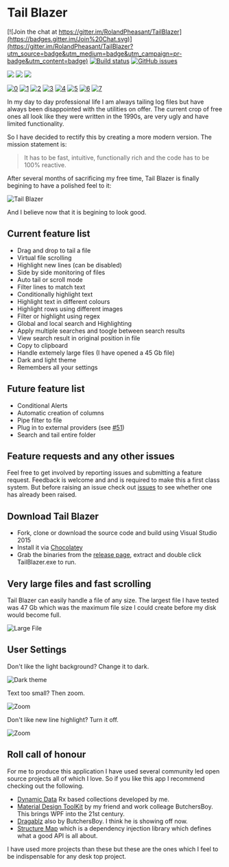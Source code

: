 # Tail Blazer

[![Join the chat at https://gitter.im/RolandPheasant/TailBlazer](https://badges.gitter.im/Join%20Chat.svg)](https://gitter.im/RolandPheasant/TailBlazer?utm_source=badge&utm_medium=badge&utm_campaign=pr-badge&utm_content=badge) [![Build status](https://ci.appveyor.com/api/projects/status/yot4rioy393j52eg?svg=true)](https://ci.appveyor.com/project/RolandPheasant/tailblazer) [![GitHub issues](https://img.shields.io/github/issues/RolandPheasant/TailBlazer.svg)](https://github.com/RolandPheasant/TailBlazer/issues) 

[![](https://img.shields.io/github/downloads/RolandPheasant/TailBlazer/total.svg)](https://github.com/RolandPheasant/TailBlazer/releases) [![](https://img.shields.io/chocolatey/dt/tailblazer.svg)](https://chocolatey.org/packages/tailblazer) [![](https://img.shields.io/chocolatey/v/tailblazer.svg)](https://chocolatey.org/packages/tailblazer)


[![0](https://sourcerer.io/fame/RolandPheasant/RolandPheasant/TailBlazer/images/0)](https://sourcerer.io/fame/RolandPheasant/RolandPheasant/TailBlazer/links/0)
[![1](https://sourcerer.io/fame/RolandPheasant/RolandPheasant/TailBlazer/images/1)](https://sourcerer.io/fame/RolandPheasant/RolandPheasant/TailBlazer/links/1)
[![2](https://sourcerer.io/fame/RolandPheasant/RolandPheasant/TailBlazer/images/2)](https://sourcerer.io/fame/RolandPheasant/RolandPheasant/TailBlazer/links/2)
[![3](https://sourcerer.io/fame/RolandPheasant/RolandPheasant/TailBlazer/images/3)](https://sourcerer.io/fame/RolandPheasant/RolandPheasant/TailBlazer/links/3)
[![4](https://sourcerer.io/fame/RolandPheasant/RolandPheasant/TailBlazer/images/4)](https://sourcerer.io/fame/RolandPheasant/RolandPheasant/TailBlazer/links/4)
[![5](https://sourcerer.io/fame/RolandPheasant/RolandPheasant/TailBlazer/images/5)](https://sourcerer.io/fame/RolandPheasant/RolandPheasant/TailBlazer/links/5)
[![6](https://sourcerer.io/fame/RolandPheasant/RolandPheasant/TailBlazer/images/6)](https://sourcerer.io/fame/RolandPheasant/RolandPheasant/TailBlazer/links/6)
[![7](https://sourcerer.io/fame/RolandPheasant/RolandPheasant/TailBlazer/images/7)](https://sourcerer.io/fame/RolandPheasant/RolandPheasant/TailBlazer/links/7)

In my day to day professional life I am always tailing log files but have always been disappointed with the utilities on offer. The current crop of free ones all look like they were written in the 1990s, are very ugly and have limited functionality.

So I have decided to rectify this by creating a more modern version.  The mission statement is:  

>It has to be fast, intuitive, functionally rich and the code has to be 100% reactive.

After several months of sacrificing my free time, Tail Blazer is finally begining to have a polished feel to it:  

![Tail Blazer](Images//Release%20v0.9/Search%20and%20highlight.gif)

And I believe now that it is begining to look good.

## Current feature list

 - Drag and drop to tail a file
 - Virtual file scrolling
 - Highlight new lines (can be disabled)
 - Side by side monitoring of files
 - Auto tail or scroll mode
 - Filter lines to match text
 - Conditionally highlight text
 - Highlight text in different colours
 - Highlight rows using different images
 - Filter or highlight using regex
 - Global and local search and Highlighting
 - Apply multiple searches and toogle between search results
 - View search result in original position in file
 - Copy to clipboard
 - Handle extemely large files (I have opened a 45 Gb file)
 - Dark and light theme
 - Remembers all your settings
 
## Future feature list

 - Conditional Alerts
 - Automatic creation of columns
 - Pipe filter to file
 - Plug in to external providers (see [#51](https://github.com/RolandPheasant/TailBlazer/issues/51))
 - Search and tail entire folder

## Feature requests and any other issues

Feel free to get involved by reporting issues and submitting a feature request. Feedback is welcome and and is required to make this a first class system. But before raising an issue check out [issues](https://github.com/RolandPheasant/TailBlazer/issues) to see whether one has already been raised.  

## Download Tail Blazer

 - Fork, clone or download the source code and build using Visual Studio 2015
 - Install it via [Chocolatey](https://chocolatey.org/packages/tailblazer)
 - Grab the binaries from the [release page](https://github.com/RolandPheasant/TailBlazer/releases), extract and double click TailBlazer.exe to run.

## Very large files and fast scrolling

Tail Blazer can easily handle a file of any size. The largest file I have tested was 47 Gb which was the maximum file size I could create before my disk would become full.

![Large File](Images/47GbFile.gif)

## User Settings

Don't like the light background? Change it to dark.

![Dark theme](Images/LightAndDarkTheme.gif)

Text too small? Then zoom.

![Zoom](Images/Zoom.gif)

Don't like new line highlight? Turn it off. 

![Zoom](Images/NoHighlight.gif)

## Roll call of honour

For me to produce this application I have used several community led open source projects all of which I love. So if you like this app I recommend checking out the following.

 - [Dynamic Data](https://github.com/RolandPheasant/DynamicData) Rx based collections developed by me.
 - [Material Design ToolKit](https://github.com/ButchersBoy/MaterialDesignInXamlToolkit) by my friend and work colleage ButchersBoy. This brings WPF into the 21st century.
 - [Dragablz](https://github.com/ButchersBoy/Dragablz)  also by ButchersBoy. I think he is showing off now.
 - [Structure Map](https://github.com/structuremap/structuremap) which is a dependency injection library which defines what a good API is all about.

I have used more projects than these but these are the ones which I feel to be indispensable for any desk top project.
